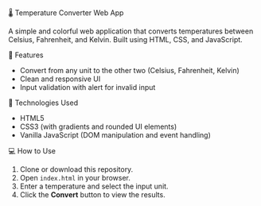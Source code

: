  🌡️ Temperature Converter Web App

A simple and colorful web application that converts temperatures between Celsius, Fahrenheit, and Kelvin. Built using HTML, CSS, and JavaScript.

 🔧 Features

- Convert from any unit to the other two (Celsius, Fahrenheit, Kelvin)
- Clean and responsive UI
- Input validation with alert for invalid input

 🚀 Technologies Used

- HTML5
- CSS3 (with gradients and rounded UI elements)
- Vanilla JavaScript (DOM manipulation and event handling)

 💻 How to Use

1. Clone or download this repository.
2. Open `index.html` in your browser.
3. Enter a temperature and select the input unit.
4. Click the **Convert** button to view the results.
